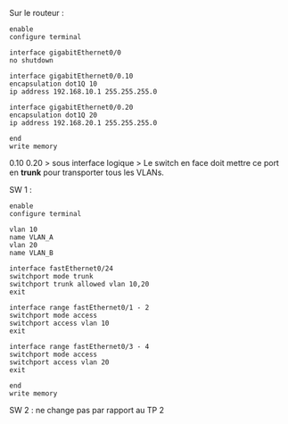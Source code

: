

Sur le routeur :

```
enable
configure terminal

interface gigabitEthernet0/0
no shutdown

interface gigabitEthernet0/0.10
encapsulation dot1Q 10
ip address 192.168.10.1 255.255.255.0

interface gigabitEthernet0/0.20
encapsulation dot1Q 20
ip address 192.168.20.1 255.255.255.0

end
write memory

```

0.10
0.20
	> sous interface logique
	> Le switch en face doit mettre ce port en **trunk** pour transporter tous les VLANs.


SW 1 :

```
enable
configure terminal

vlan 10
name VLAN_A
vlan 20
name VLAN_B

interface fastEthernet0/24
switchport mode trunk
switchport trunk allowed vlan 10,20
exit

interface range fastEthernet0/1 - 2
switchport mode access
switchport access vlan 10
exit

interface range fastEthernet0/3 - 4
switchport mode access
switchport access vlan 20
exit

end
write memory

```

SW 2 : ne change pas par rapport au TP 2



